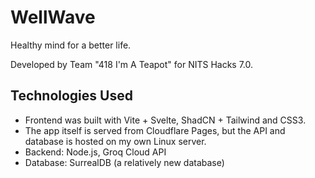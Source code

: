 # WellWave

Healthy mind for a better life.

Developed by Team "418 I'm A Teapot" for NITS Hacks 7.0.

## Technologies Used

- Frontend was built with Vite + Svelte, ShadCN + Tailwind and CSS3.
- The app itself is served from Cloudflare Pages, but the API and database is hosted on my own Linux server.
- Backend: Node.js, Groq Cloud API
- Database: SurrealDB (a relatively new database)